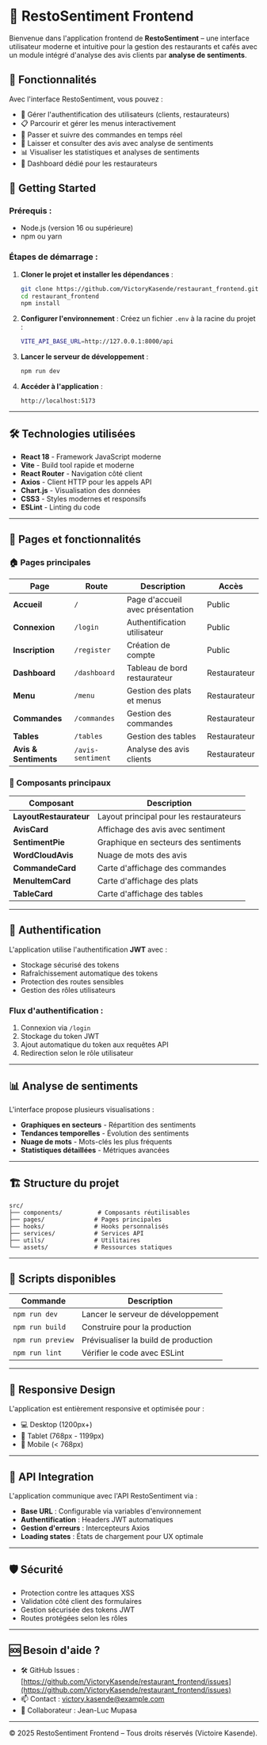 # 🎨 RestoSentiment Frontend

Bienvenue dans l'application frontend de **RestoSentiment** – une interface utilisateur moderne et intuitive pour la gestion des restaurants et cafés avec un module intégré d'analyse des avis clients par **analyse de sentiments**.

## 🌟 Fonctionnalités

Avec l'interface RestoSentiment, vous pouvez :
- 🔐 Gérer l'authentification des utilisateurs (clients, restaurateurs)
- 📋 Parcourir et gérer les menus interactivement
- 🛒 Passer et suivre des commandes en temps réel
- 💬 Laisser et consulter des avis avec analyse de sentiments
- 📊 Visualiser les statistiques et analyses de sentiments
- 🎯 Dashboard dédié pour les restaurateurs

## 🚀 Getting Started

### Prérequis :
- Node.js (version 16 ou supérieure)
- npm ou yarn

### Étapes de démarrage :

1. **Cloner le projet et installer les dépendances** :
   ```bash
   git clone https://github.com/VictoryKasende/restaurant_frontend.git
   cd restaurant_frontend
   npm install
   ```

2. **Configurer l'environnement** :
   Créez un fichier `.env` à la racine du projet :
   ```bash
   VITE_API_BASE_URL=http://127.0.0.1:8000/api
   ```

3. **Lancer le serveur de développement** :
   ```bash
   npm run dev
   ```

4. **Accéder à l'application** :
   ```
   http://localhost:5173
   ```

---

## 🛠️ Technologies utilisées

- **React 18** - Framework JavaScript moderne
- **Vite** - Build tool rapide et moderne
- **React Router** - Navigation côté client
- **Axios** - Client HTTP pour les appels API
- **Chart.js** - Visualisation des données
- **CSS3** - Styles modernes et responsifs
- **ESLint** - Linting du code

---

## 📱 Pages et fonctionnalités

### 🏠 Pages principales

| Page | Route | Description | Accès |
|------|-------|-------------|--------|
| **Accueil** | `/` | Page d'accueil avec présentation | Public |
| **Connexion** | `/login` | Authentification utilisateur | Public |
| **Inscription** | `/register` | Création de compte | Public |
| **Dashboard** | `/dashboard` | Tableau de bord restaurateur | Restaurateur |
| **Menu** | `/menu` | Gestion des plats et menus | Restaurateur |
| **Commandes** | `/commandes` | Gestion des commandes | Restaurateur |
| **Tables** | `/tables` | Gestion des tables | Restaurateur |
| **Avis & Sentiments** | `/avis-sentiment` | Analyse des avis clients | Restaurateur |

### 🧩 Composants principaux

| Composant | Description |
|-----------|-------------|
| **LayoutRestaurateur** | Layout principal pour les restaurateurs |
| **AvisCard** | Affichage des avis avec sentiment |
| **SentimentPie** | Graphique en secteurs des sentiments |
| **WordCloudAvis** | Nuage de mots des avis |
| **CommandeCard** | Carte d'affichage des commandes |
| **MenuItemCard** | Carte d'affichage des plats |
| **TableCard** | Carte d'affichage des tables |

---

## 🔐 Authentification

L'application utilise l'authentification **JWT** avec :
- Stockage sécurisé des tokens
- Rafraîchissement automatique des tokens
- Protection des routes sensibles
- Gestion des rôles utilisateurs

### Flux d'authentification :
1. Connexion via `/login`
2. Stockage du token JWT
3. Ajout automatique du token aux requêtes API
4. Redirection selon le rôle utilisateur

---

## 📊 Analyse de sentiments

L'interface propose plusieurs visualisations :
- **Graphiques en secteurs** - Répartition des sentiments
- **Tendances temporelles** - Évolution des sentiments
- **Nuage de mots** - Mots-clés les plus fréquents
- **Statistiques détaillées** - Métriques avancées

---

## 🏗️ Structure du projet

```
src/
├── components/          # Composants réutilisables
├── pages/              # Pages principales
├── hooks/              # Hooks personnalisés
├── services/           # Services API
├── utils/              # Utilitaires
└── assets/             # Ressources statiques
```

---

## 🔧 Scripts disponibles

| Commande | Description |
|----------|-------------|
| `npm run dev` | Lancer le serveur de développement |
| `npm run build` | Construire pour la production |
| `npm run preview` | Prévisualiser la build de production |
| `npm run lint` | Vérifier le code avec ESLint |

---

## 📱 Responsive Design

L'application est entièrement responsive et optimisée pour :
- 💻 Desktop (1200px+)
- 📱 Tablet (768px - 1199px)
- 📱 Mobile (< 768px)

---

## 🔄 API Integration

L'application communique avec l'API RestoSentiment via :
- **Base URL** : Configurable via variables d'environnement
- **Authentification** : Headers JWT automatiques
- **Gestion d'erreurs** : Intercepteurs Axios
- **Loading states** : États de chargement pour UX optimale

---

## 🛡️ Sécurité

- Protection contre les attaques XSS
- Validation côté client des formulaires
- Gestion sécurisée des tokens JWT
- Routes protégées selon les rôles

---

## 🆘 Besoin d'aide ?

* 🛠 GitHub Issues : [https://github.com/VictoryKasende/restaurant_frontend/issues](https://github.com/VictoryKasende/restaurant_frontend/issues)
* 📫 Contact : [victory.kasende@example.com](mailto:victory.kasende@example.com)
* 🤝 Collaborateur : Jean-Luc Mupasa

---

© 2025 RestoSentiment Frontend – Tous droits réservés (Victoire Kasende).
